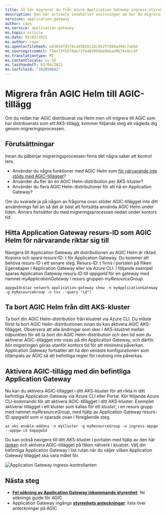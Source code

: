 ```yaml
---
title: Så här migrerar du från Azure Application Gateway ingress-styrenhet Helm till AGIC-tillägg
description: Den här artikeln innehåller anvisningar om hur du migrerar från AGIC som distribueras via Helm till AGIC distribueras som ett AKS-tillägg
services: application-gateway
author: caya
ms.service: application-gateway
ms.topic: article
ms.date: 03/02/2021
ms.author: caya
ms.openlocfilehash: e83834fd5f8ca95826118c952f7884a494c7abbb
ms.sourcegitcommit: f3ec73fb5f8de72fe483995bd4bbad9b74a9cc9f
ms.translationtype: MT
ms.contentlocale: sv-SE
ms.lasthandoff: 03/04/2021
ms.locfileid: "102050842"
---
```

# <a name="migrate-from-agic-helm-to-agic-add-on"></a>Migrera från AGIC Helm till AGIC-tillägg 

Om du redan har AGIC distribuerat via Helm men vill migrera till AGIC som har distribuerats som ett AKS-tillägg, kommer följande steg att vägleda dig genom migreringsprocessen. 

## <a name="prerequisites"></a>Förutsättningar 
Innan du påbörjar migreringsprocessen finns det några saker att kontrol lera. 
  - Använder du några funktioner med AGIC Helm som [för närvarande inte stöds med AGIC-tillägget](ingress-controller-overview.md#difference-between-helm-deployment-and-aks-add-on)?
  - Använder du fler än en AGIC Helm-distribution per AKS-kluster? 
  - Använder du flera AGIC Helm-distributioner för att nå en Application Gateway? 

Om du svarade ja på någon av frågorna ovan stöder AGIC-tillägget inte ditt användnings fall än så det är bäst att fortsätta använda AGIC Helm under tiden. Annars fortsätter du med migreringsprocessen nedan under kontors tid. 

## <a name="find-the-application-gateway-resource-id-that-agic-helm-is-currently-targeting"></a>Hitta Application Gateway resurs-ID som AGIC Helm för närvarande riktar sig till 
Navigera till Application Gateway att distributionen av AGIC Helm är riktad. Kopiera och spara resurs-ID: t för Application Gateway. Du kommer att behöva resurs-ID i ett senare steg. Resurs-ID: t finns i portalen på fliken Egenskaper i Application Gateway eller via Azure CLI. I följande exempel sparas Application Gateway resurs-ID till *appgwId* för en gateway med namnet *myApplicationGateway* i resurs gruppen *myResourceGroup*.

```azurecli-interactive
appgwId=$(az network application-gateway show -n myApplicationGateway -g myResourceGroup -o tsv --query "id") 
```

## <a name="delete-agic-helm-from-your-aks-cluster"></a>Ta bort AGIC Helm från ditt AKS-kluster
Ta bort din AGIC Helm-distribution från klustret via Azure CLI. Du måste först ta bort AGIC Helm-distributionen innan du kan aktivera AGIC AKS-tillägget. Observera att alla ändringar som sker i AKS-klustret mellan tidpunkten för att ta bort din AGIC Helm-distribution och den tid som du aktiverar AGIC-tillägget inte visas på din Application Gateway, och därför bör migreringen göras utanför kontors tid för att minimera påverkan. Application Gateway fortsätter att ha den senaste konfigurationen som tillämpats av AGIC så att befintliga regler för routning inte påverkas. 

## <a name="enable-agic-add-on-using-your-existing-application-gateway"></a>Aktivera AGIC-tillägg med din befintliga Application Gateway 
Nu kan du aktivera AGIC-tillägget i ditt AKS-kluster för att rikta in ditt befintliga Application Gateway via Azure CLI eller Portal. Kör följande Azure CLI-kommando för att aktivera AGIC-tillägget i ditt AKS-kluster. Exemplet aktiverar tillägget i ett kluster som kallas för ett *kluster*, i en resurs grupp med namnet *myResourceGroup*, med hjälp av Application Gateway resurs-ID *appgwId* som vi sparade ovan i föregående steg. 


```azurecli-interactive
az aks enable-addons -n myCluster -g myResourceGroup -a ingress-appgw --appgw-id $appgwId
```

Du kan också navigera till ditt AKS-kluster i portalen med hjälp av den här [länken](https://portal.azure.com/?feature.aksagic=true) och aktivera AGIC-tillägget på fliken nätverk i klustret. Välj din befintliga Application Gateway i list rutan när du väljer vilken Application Gateway tillägget ska vara målet för. 

![Application Gateway ingress-kontrollanten](./media/tutorial-ingress-controller-add-on-existing/portal-ingress-controller-add-on.png)

## <a name="next-steps"></a>Nästa steg
- [**Fel sökning av Application Gateway inkommande styrenhet**](ingress-controller-troubleshoot.md): fel söknings guide för AGIC 
- Application Gateway ingångs [**styrenhets anteckningar**](ingress-controller-annotations.md): lista över anteckningar på AGIC 